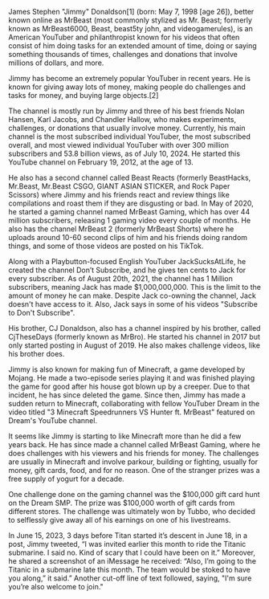James Stephen "Jimmy" Donaldson[1] (born: May 7, 1998 [age 26]), better known online as MrBeast (most commonly stylized as Mr. Beast; formerly known as MrBeast6000, Beast, beast5ty john, and videogamerules), is an American YouTuber and philanthropist known for his videos that often consist of him doing tasks for an extended amount of time, doing or saying something thousands of times, challenges and donations that involve millions of dollars, and more.

Jimmy has become an extremely popular YouTuber in recent years. He is known for giving away lots of money, making people do challenges and tasks for money, and buying large objects.[2]

The channel is mostly run by Jimmy and three of his best friends Nolan Hansen, Karl Jacobs, and Chandler Hallow, who makes experiments, challenges, or donations that usually involve money. Currently, his main channel is the most subscribed individual YouTuber, the most subscribed overall, and most viewed individual YouTuber with over 300 million subscribers and 53.8 billion views, as of July 10, 2024. He started this YouTube channel on February 19, 2012, at the age of 13.

He also has a second channel called Beast Reacts (formerly BeastHacks, Mr.Beast, Mr.Beast CSGO, GIANT ASIAN STICKER, and Rock Paper Scissors) where Jimmy and his friends react and review things like compilations and roast them if they are disgusting or bad. In May of 2020, he started a gaming channel named MrBeast Gaming, which has over 44 million subscribers, releasing 1 gaming video every couple of months. He also has the channel MrBeast 2 (formerly MrBeast Shorts) where he uploads around 10-60 second clips of him and his friends doing random things, and some of those videos are posted on his TikTok.

Along with a Playbutton-focused English YouTuber JackSucksAtLife, he created the channel Don’t Subscribe, and he gives ten cents to Jack for every subscriber. As of August 20th, 2021, the channel has 1 Million subscribers, meaning Jack has made $1,000,000,000. This is the limit to the amount of money he can make. Despite Jack co-owning the channel, Jack doesn't have access to it. Also, Jack says in some of his videos "Subscribe to Don't Subscribe".

His brother, CJ Donaldson, also has a channel inspired by his brother, called CjTheseDays (formerly known as MrBro). He started his channel in 2017 but only started posting in August of 2019. He also makes challenge videos, like his brother does.

Jimmy is also known for making fun of Minecraft, a game developed by Mojang. He made a two-episode series playing it and was finished playing the game for good after his house got blown up by a creeper. Due to that incident, he has since deleted the game. Since then, Jimmy has made a sudden return to Minecraft, collaborating with fellow YouTuber Dream in the video titled "3 Minecraft Speedrunners VS Hunter ft. MrBeast" featured on Dream's YouTube channel.

It seems like Jimmy is starting to like Minecraft more than he did a few years back. He has since made a channel called MrBeast Gaming, where he does challenges with his viewers and his friends for money. The challenges are usually in Minecraft and involve parkour, building or fighting, usually for money, gift cards, food, and for no reason. One of the stranger prizes was a free supply of yogurt for a decade.

One challenge done on the gaming channel was the $100,000 gift card hunt on the Dream SMP. The prize was $100,000 worth of gift cards from different stores. The challenge was ultimately won by Tubbo, who decided to selflessly give away all of his earnings on one of his livestreams.

In June 15, 2023, 3 days before Titan started it’s descent in June 18, in a post, Jimmy tweeted, “I was invited earlier this month to ride the Titanic submarine. I said no. Kind of scary that I could have been on it.” Moreover, he shared a screenshot of an iMessage he received: “Also, I’m going to the Titanic in a submarine late this month. The team would be stoked to have you along,” it said.” Another cut-off line of text followed, saying, "I'm sure you’re also welcome to join."
